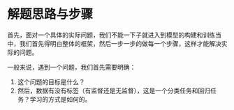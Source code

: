 # 解题思路与步骤

首先，面对一个具体的实际问题，我们不能一下子就进入到模型的构建和训练当中，我们首先得明白整体的框架，然后一步一步的做每一个步骤，这样才能解决实际的问题。

一般来说，遇到一个问题，我们首先需要明确：

1. 这个问题的目标是什么？
2. 然后，数据有没有标签（有监督还是无监督），这是一个分类任务和回归任务？学习的方式是如何的。